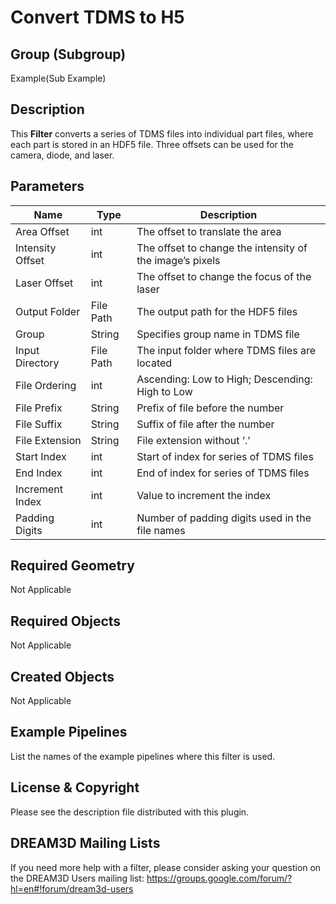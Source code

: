 # Convert TDMS to H5 #

## Group (Subgroup) ##

Example(Sub Example)

## Description ##

This **Filter** converts a series of TDMS files into individual part files, where each part is stored in an HDF5 file. Three offsets can be used for the camera, diode, and laser.

## Parameters ##

| Name | Type | Description |
|------|------|------|
| Area Offset | int | The offset to translate the area |
| Intensity Offset | int | The offset to change the intensity of the image’s pixels |
| Laser Offset | int | The offset to change the focus of the laser |
| Output Folder | File Path | The output path for the HDF5 files |
| Group | String | Specifies group name in TDMS file |
| Input Directory | File Path | The input folder where TDMS files are located |
| File Ordering | int | Ascending: Low to High; Descending: High to Low |
| File Prefix | String | Prefix of file before the number |
| File Suffix | String | Suffix of file after the number |
| File Extension | String | File extension without ‘.’ |
| Start Index | int | Start of index for series of TDMS files |
| End Index | int | End of index for series of TDMS files |
| Increment Index | int | Value to increment the index |
| Padding Digits | int | Number of padding digits used in the file names |

## Required Geometry ##

Not Applicable

## Required Objects ##

Not Applicable

## Created Objects ##

Not Applicable

## Example Pipelines ##

List the names of the example pipelines where this filter is used.

## License & Copyright ##

Please see the description file distributed with this plugin.

## DREAM3D Mailing Lists ##

If you need more help with a filter, please consider asking your question on the DREAM3D Users mailing list:
https://groups.google.com/forum/?hl=en#!forum/dream3d-users
